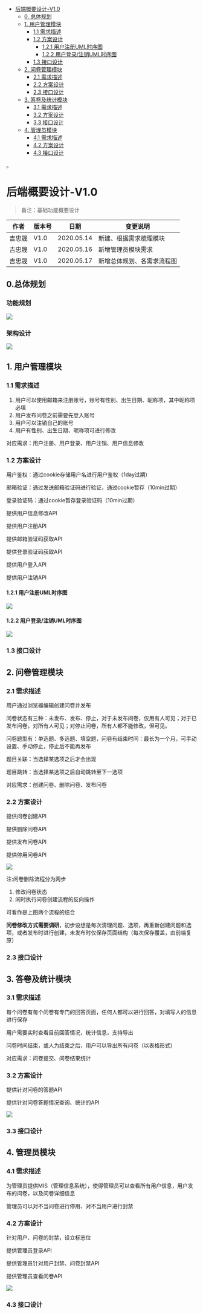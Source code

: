 - [后端概要设计-V1.0](#后端概要设计-v10)
  * [0. 总体规划](#0-总体规划)
  * [1. 用户管理模块](#1-用户管理模块)
    + [1.1 需求描述](#11-需求描述)
    + [1.2 方案设计](#12-方案设计)
      - [1.2.1 用户注册UML时序图](#121-用户注册uml时序图)
      - [1.2.2 用户登录/注销UML时序图](#122-用户登录注销uml时序图)
    + [1.3 接口设计](#13-接口设计)
  * [2. 问卷管理模块](#2-问卷管理模块)
    + [2.1 需求描述](#21-需求描述)
    + [2.2 方案设计](#22-方案设计)
    + [2.3 接口设计](#23-接口设计)
  * [3. 答卷及统计模块](#3-答卷及统计模块)
    + [3.1 需求描述](#31-需求描述)
    + [3.2 方案设计](#32-方案设计)
    + [3.3 接口设计](#33-接口设计)
  * [4. 管理员模块](#4------)
    + [4.1 需求描述](#41-需求描述)
    + [4.2 方案设计](#42-方案设计)
    + [4.3 接口设计](#43-接口设计)

。
# 后端概要设计-V1.0

> 备注：基础功能概要设计

|  作者   | 版本号 | 日期 | 变更说明
|  ----  | ----   | ---- | ----  |
| 吉忠晟  | V1.0 |2020.05.14|新建、根据需求梳理模块|
| 吉忠晟 | V1.0 | 2020.05.16| 新增管理员模块需求|
| 吉忠晟 | V1.0 | 2020.05.17| 新增总体规划、各需求流程图|

## 0.总体规划

### 功能规划

![](https://raw.githubusercontent.com/Wh1isper/QuestionnaireSystemDoc/master/%E5%90%8E%E7%AB%AF%E6%8A%80%E6%9C%AF/img/%E5%8A%9F%E8%83%BD%E8%A7%84%E5%88%92.png)

### 架构设计

![](https://raw.githubusercontent.com/Wh1isper/QuestionnaireSystemDoc/f5a4fcb6688c1bd4f6f63ac850e39da4a8cee540/%E5%90%8E%E7%AB%AF%E6%8A%80%E6%9C%AF/img/%E5%90%8E%E7%AB%AF%E6%9E%B6%E6%9E%84%E5%9B%BE.png)

## 1. 用户管理模块

### 1.1 需求描述

1. 用户可以使用邮箱来注册账号，账号有性别、出生日期、昵称项，其中昵称项必填
2. 用户发布问卷之前需要先登入账号
3. 用户可以注销自己的账号
4. 用户有性别、出生日期、昵称项可进行修改

对应需求：用户注册、用户登录、用户注销、用户信息修改

### 1.2 方案设计

用户鉴权：通过cookie存储用户名进行用户鉴权（1day过期）

邮箱验证：通过发送邮箱验证码进行验证，通过cookie暂存（10min过期）

登录验证码：通过cookie暂存登录验证码（10min过期）

提供用户信息修改API

提供用户注册API

提供邮箱验证码获取API

提供登录验证码获取API

提供用户登入API

提供用户注销API

#### 1.2.1 用户注册UML时序图

![](https://raw.githubusercontent.com/Wh1isper/QuestionnaireSystemDoc/master/%E5%90%8E%E7%AB%AF%E6%8A%80%E6%9C%AF/img/%E7%94%A8%E6%88%B7%E6%B3%A8%E5%86%8CUML%E6%97%B6%E5%BA%8F.png)

#### 1.2.2 用户登录/注销UML时序图

![](https://raw.githubusercontent.com/Wh1isper/QuestionnaireSystemDoc/master/%E5%90%8E%E7%AB%AF%E6%8A%80%E6%9C%AF/img/%E7%94%A8%E6%88%B7%E7%99%BB%E5%85%A5_%E6%B3%A8%E9%94%80UML%E6%97%B6%E5%BA%8F.png)

### 1.3 接口设计

## 2. 问卷管理模块

### 2.1 需求描述

用户通过浏览器编辑创建问卷并发布

问卷状态有三种：未发布、发布、停止，对于未发布问卷，仅用有人可见；对于已发布问卷，对所有人可见；对停止问卷，所有人都不能修改，但可见。

问卷题型有：单选题、多选题、填空题，问卷有结束时间：最长为一个月，可手动设置、手动停止，停止后不能再发布

题目关联：当选择某选项之后才会出现

题目跳转：当选择某选项之后自动跳转至下一选项

对应需求：创建问卷、删除问卷、发布问卷

### 2.2 方案设计

提供问卷创建API

提供删除问卷API

提供发布问卷API

提供停用问卷API

![](https://raw.githubusercontent.com/Wh1isper/QuestionnaireSystemDoc/master/%E5%90%8E%E7%AB%AF%E6%8A%80%E6%9C%AF/img/%E9%97%AE%E5%8D%B7%E5%88%9B%E5%BB%BA%E3%80%81%E5%8F%91%E5%B8%83%E3%80%81%E5%81%9C%E7%94%A8%E6%B5%81%E7%A8%8B.png)

注:问卷删除流程分为两步

1. 修改问卷状态
2. 闲时执行问卷创建流程的反向操作

可看作是上图两个流程的结合

**问卷修改方式需要调研**，初步设想是每次清理问题、选项，再重新创建问题和选项，或者发布时进行创建，未发布时仅保存页面结构（每次保存覆盖，由前端复原）

### 2.3 接口设计

## 3. 答卷及统计模块

### 3.1 需求描述

每个问卷有每个问卷有专门的回答页面，任何人都可以进行回答，对填写人的信息进行保存

用户需要实时查看目前回答情况，统计信息，支持导出

问卷时间结束，或人为结束之后，用户可以导出所有问卷（以表格形式）

对应需求：问卷提交、问卷结果统计

### 3.2 方案设计

提供针对问卷的答题API

提供针对问卷答题情况查询、统计的API

![](https://raw.githubusercontent.com/Wh1isper/QuestionnaireSystemDoc/master/%E5%90%8E%E7%AB%AF%E6%8A%80%E6%9C%AF/img/%E7%AD%94%E5%8D%B7%E6%B5%81%E7%A8%8B.png)

### 3.3 接口设计

## 4. 管理员模块

### 4.1 需求描述

为管理员提供MIS（管理信息系统），使得管理员可以查看所有用户信息，用户发布的问卷，以及问卷详细信息

管理员可以对不当问卷进行停用、对不当用户进行封禁

### 4.2 方案设计

针对用户、问卷的封禁，设立标志位

提供管理员登录API

提供管理员针对用户封禁、问卷封禁API

提供管理员查看问卷API

![](https://raw.githubusercontent.com/Wh1isper/QuestionnaireSystemDoc/master/%E5%90%8E%E7%AB%AF%E6%8A%80%E6%9C%AF/img/%E7%AE%A1%E7%90%86%E5%91%98%E6%B5%81%E7%A8%8B.png)

### 4.3 接口设计